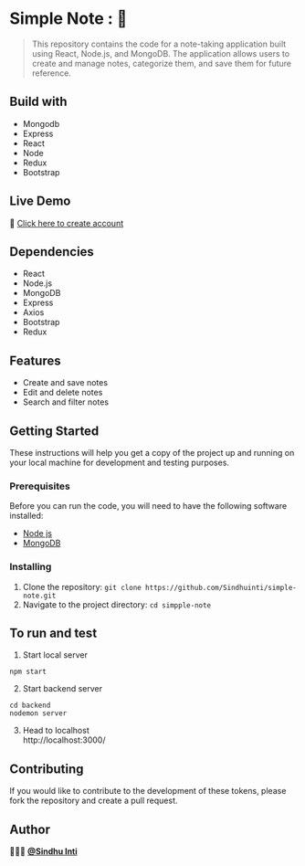 # Simple Note : 📝

> This repository contains the code for a note-taking application built using React, Node.js, and MongoDB. The application allows users to create and manage notes, categorize them, and save them for future reference.

## Build with 
- Mongodb
- Express
- React
- Node
- Redux
- Bootstrap

## Live Demo

:page_facing_up: [Click here to create account](https://classy-kangaroo-e8e7b5.netlify.app/)

## Dependencies
- React
- Node.js
- MongoDB
- Express
- Axios
- Bootstrap
- Redux

## Features
- Create and save notes
- Edit and delete notes
- Search and filter notes

## Getting Started

These instructions will help you get a copy of the project up and running on your local machine for development and testing purposes.

### Prerequisites

Before you can run the code, you will need to have the following software installed:
- [Node js](https://nodejs.org/en/)
- [MongoDB](https://www.mongodb.com/docs/)

### Installing

1. Clone the repository: `git clone https://github.com/Sindhuinti/simple-note.git`
2. Navigate to the project directory: `cd simpple-note`

## To run and test 

1. Start local server
``` 
npm start
```
2. Start backend server
``` 
cd backend
nodemon server
```
3. Head to localhost <br>
http://localhost:3000/


## Contributing

If you would like to contribute to the development of these tokens, please fork the repository and create a pull request.

## Author 

👩🏻‍💻  **[@Sindhu Inti](https://github.com/sindhuinti/)**

